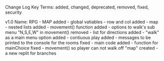 Change Log Key Terms:
   added, changed, deprecated, removed, fixed, security

v1.0
Name: RPG - MAP
added - global vatiables - row and col
added - map - nested lists
added - movement() function
added - options to walk's sub menu "N,S,E,W" in movement()
removed - list for directions
added - "walk" as a main menu option
added - contiuous play
added - messages to be printed to the console for the rooms
fixed - main code 
added - function for mainChoice
fixed - movement() so player can not walk off "map"
created - a new replit for branches